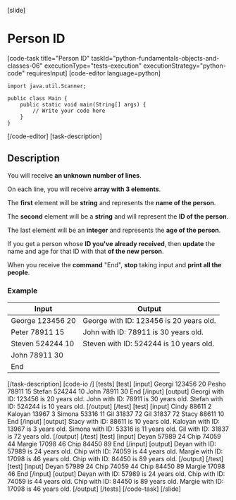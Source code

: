 [slide]
# Person ID
[code-task title="Person ID" taskId="python-fundamentals-objects-and-classes-06" executionType="tests-execution" executionStrategy="python-code" requiresInput]
[code-editor language=python]
```
import java.util.Scanner;

public class Main {
    public static void main(String[] args) {
        // Write your code here
    }
}
```
[/code-editor]
[task-description]
## Description
You will receive **an unknown number of lines**.

On each line, you will receive **array with 3 elements**.

The **first** element will be **string** and represents the **name of the person**. 

The **second** element will be a **string** and will represent the **ID of the person**. 

The last element will be an **integer** and represents the **age of the person**.

If you get a person whose **ID you've already received**, then **update** the name and age for that ID with that **of the new person**.

When you receive the **command** "End", **stop** taking input and **print all the people**.

### Example
| **Input** | **Output** |
| --- | --- |
| George 123456 20 | George with ID: 123456 is 20 years old. |
| Peter 78911 15 | John with ID: 78911 is 30 years old. |
| Steven 524244 10 | Steven with ID: 524244 is 10 years old. |
| John 78911 30 | |
| End | |

[/task-description]
[code-io /]
[tests]
[test]
[input]
Georgi 123456 20
Pesho 78911 15
Stefan 524244 10
John 78911 30
End
[/input]
[output]
Georgi with ID: 123456 is 20 years old.
John with ID: 78911 is 30 years old.
Stefan with ID: 524244 is 10 years old.
[/output]
[/test]
[test]
[input]
Cindy 88611 2
Kaloyan 13967 3
Simona 53316 11
Gil 31837 72
Gil 31837 72
Stacy 88611 10
End
[/input]
[output]
Stacy with ID: 88611 is 10 years old.
Kaloyan with ID: 13967 is 3 years old.
Simona with ID: 53316 is 11 years old.
Gil with ID: 31837 is 72 years old.
[/output]
[/test]
[test]
[input]
Deyan 57989 24
Chip 74059 44
Margie 17098 46
Chip 84450 89
End
[/input]
[output]
Deyan with ID: 57989 is 24 years old.
Chip with ID: 74059 is 44 years old.
Margie with ID: 17098 is 46 years old.
Chip with ID: 84450 is 89 years old.
[/output]
[/test]
[test]
[input]
Deyan 57989 24
Chip 74059 44
Chip 84450 89
Margie 17098 46
End
[/input]
[output]
Deyan with ID: 57989 is 24 years old.
Chip with ID: 74059 is 44 years old.
Chip with ID: 84450 is 89 years old.
Margie with ID: 17098 is 46 years old.
[/output]
[/tests]
[/code-task]
[/slide]